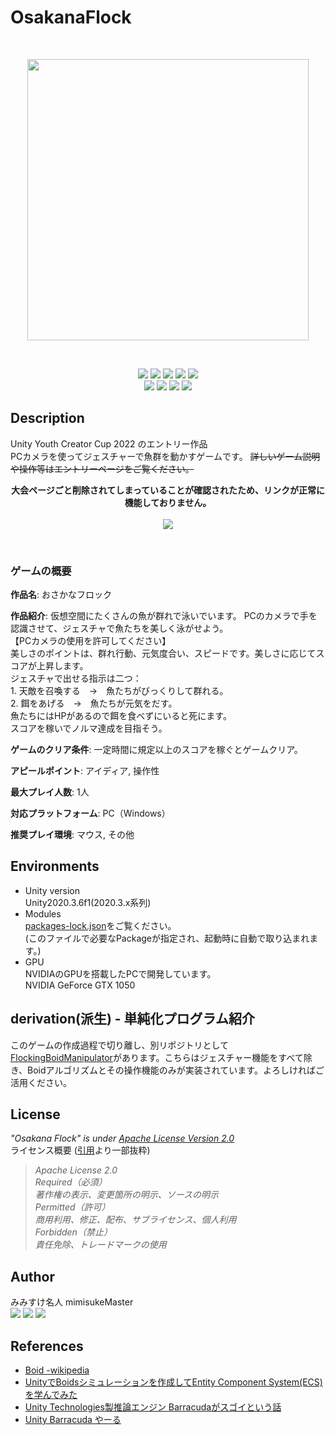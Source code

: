 # OsakanaFlock
<br><p align="center">
<img src="https://user-images.githubusercontent.com/81568941/188664081-43ba3a7b-7be9-4795-883f-4e51d3c2c28a.png" width="450px"></p>
<br><p align="center">
    <img src="https://img.shields.io/badge/build-passing-test.svg?&logo=github">
    [<img src="https://img.shields.io/github/stars/mimisukeMaster/OsakanaFlock?color=yellow&logo=github">](https://github.com/mimisukeMaster/OsakanaFlock/stargazers)
    [<img src="https://img.shields.io/badge/PRs-welcome-orange">](https://github.com/mimisukeMaster/OsakanaFlock/pulls)
    [<img  src="https://img.shields.io/hexpm/l/plug?color=red&logo=apache">](https://www.apache.org/licenses/)
    <img src="https://img.shields.io/badge/Unity%202020.x-made with-blue.svg?&logo=unity"><br>
    <img src="https://img.shields.io/badge/Windows-supported-succeess.svg?&logo=windows"> 
    <img src="https://img.shields.io/badge/WebGL-supported-succeess.svg?&logo=webgl">
    <img src="https://img.shields.io/github/repo-size/mimisukeMaster/OsakanaFlock?color=ff69b4">
    [<img src="https://img.shields.io/static/v1?logo=visualstudiocode&label=&message=Open%20in%20Visual%20Studio%20Code&labelColor=2c2c32&color=007acc&logoColor=007acc">](https://open.vscode.dev/mimisukeMaster/OsakanaFlock)
    </p>


## Description 
Unity Youth Creator Cup 2022 のエントリー作品<br> 
PCカメラを使ってジェスチャーで魚群を動かすゲームです。
~~詳しいゲーム説明や操作等はエントリーページをご覧ください。~~
<br><p align="center">
**大会ページごと削除されてしまっていることが確認されたため、リンクが正常に機能しておりません。**
<br><br>
    [<img src="https://img.shields.io/badge/Unity Youth Creator Cup 2022-Osakana Flock-blue?style=for-the-badge&logo=unity">](https://uycc.unity3d.jp/entry/2022/154)
</p><br>

### ゲームの概要
<p>
    <b>作品名</b>: おさかなフロック
</p>
<p>
    <b>作品紹介</b>: 仮想空間にたくさんの魚が群れで泳いでいます。
    PCのカメラで手を認識させて、ジェスチャで魚たちを美しく泳がせよう。<br>
    【PCカメラの使用を許可してください】<br>
    美しさのポイントは、群れ行動、元気度合い、スピードです。美しさに応じてスコアが上昇します。<br>
    ジェスチャで出せる指示は二つ：<br>
    1. 天敵を召喚する　→　魚たちがびっくりして群れる。<br>
    2. 餌をあげる　→　魚たちが元気をだす。<br>
    魚たちにはHPがあるので餌を食べずにいると死にます。<br>
    スコアを稼いでノルマ達成を目指そう。
</p>
<p>
    <b>ゲームのクリア条件</b>: 一定時間に規定以上のスコアを稼ぐとゲームクリア。
</p>
<p>
    <b>アピールポイント</b>: アイディア, 操作性
</p>
<p>
    <b>最大プレイ人数</b>: 1人
</p>
<p>
    <b>対応プラットフォーム</b>: PC（Windows）
</p>
<p>
    <b>推奨プレイ環境</b>: マウス, その他
</p>

## Environments
- Unity version<br>
Unity2020.3.6f1(2020.3.x系列)
- Modules <br>
[packages-lock.json](Packages/packages-lock.json)をご覧ください。<br>
(このファイルで必要なPackageが指定され、起動時に自動で取り込まれます。)
- GPU<br>
NVIDIAのGPUを搭載したPCで開発しています。<br>
NVIDIA GeForce GTX 1050

## derivation(派生) - 単純化プログラム紹介
このゲームの作成過程で切り離し、別リポジトリとして[FlockingBoidManipulator](https://github.com/mimisukeMaster/FlockingBoidManipulator)があります。こちらはジェスチャー機能をすべて除き、Boidアルゴリズムとその操作機能のみが実装されています。よろしければご活用ください。

## License 
*"Osakana Flock" is under [Apache License Version 2.0](https://www.apache.org/licenses/)*<br>
ライセンス概要 ([引用](https://coliss.com/articles/build-websites/operation/work/choose-a-license-by-github.html)より一部抜粋)<br>
> *Apache License 2.0<br>
  Required（必須）<br>
  著作権の表示、変更箇所の明示、ソースの明示<br>
  Permitted（許可）<br>
  商用利用、修正、配布、サブライセンス、個人利用<br>
  Forbidden（禁止）<br>
  責任免除、トレードマークの使用*<br>

## Author
みみすけ名人 mimisukeMaster <br>
[<img src="https://img.shields.io/badge/-Twitter-%231DA1F2.svg?&style=flat-square&logo=twitter&logoColor=white">](https://twitter.com/mimisukeMaster)
[<img src="https://img.shields.io/badge/-ArtStation-artstation.svg?&style=flat-square&logo=artstation&logoColor=blue&color=gray">](https://www.artstation.com/mimisukemaster)
[<img src="https://img.shields.io/badge/-Youtube-youtube.svg?&style=flat-square&logo=youtube&logoColor=white&color=red">](https://www.youtube.com/channel/UCWnmp8t4GJzcjBxhtgo9rKQ)
## References
- [Boid -wikipedia](https://ja.m.wikipedia.org/wiki/%E3%83%9C%E3%82%A4%E3%83%89_(%E4%BA%BA%E5%B7%A5%E7%94%9F%E5%91%BD))<br>
- [UnityでBoidsシミュレーションを作成してEntity Component System(ECS)を学んでみた](https://www.google.com/amp/s/tips.hecomi.com/entry/2018/12/23/200817%3famp=1)<br>
- [Unity Technologies製推論エンジン Barracudaがスゴイという話](https://qiita.com/highno_RQ/items/478e1145f0eb868c0f2e)<br>
- [Unity Barracuda やーる](https://qiita.com/SatoshiGachiFujimoto/items/739f5986f65c0d7465f0)
